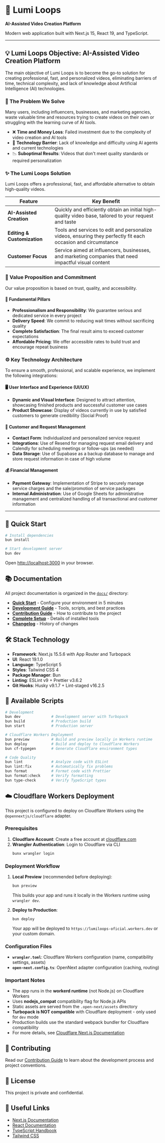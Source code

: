 # 🌟 Lumi Loops

**AI-Assisted Video Creation Platform**

Modern web application built with Next.js 15, React 19, and TypeScript.

---

## 💡 Lumi Loops Objective: AI-Assisted Video Creation Platform

The main objective of Lumi Loops is to become the go-to solution for creating professional, fast, and personalized videos, eliminating barriers of time, technical complexity, and lack of knowledge about Artificial Intelligence (AI) technologies.

### 🎯 The Problem We Solve

Many users, including influencers, businesses, and marketing agencies, waste valuable time and resources trying to create videos on their own or struggling with the learning curve of AI tools.

- ❌ **Time and Money Loss**: Failed investment due to the complexity of video creation and AI tools
- 🧠 **Technology Barrier**: Lack of knowledge and difficulty using AI agents and current technologies
- 📉 **Suboptimal Results**: Videos that don't meet quality standards or required personalization

### ✨ The Lumi Loops Solution

Lumi Loops offers a professional, fast, and affordable alternative to obtain high-quality videos.

| Feature                     | Key Benefit                                                                                                   |
| --------------------------- | ------------------------------------------------------------------------------------------------------------- |
| **AI-Assisted Creation**    | Quickly and efficiently obtain an initial high-quality video base, tailored to your request and taste         |
| **Editing & Customization** | Tools and services to edit and personalize videos, ensuring they perfectly fit each occasion and circumstance |
| **Customer Focus**          | Service aimed at influencers, businesses, and marketing companies that need impactful visual content          |

### 🤝 Value Proposition and Commitment

Our value proposition is based on trust, quality, and accessibility.

#### 🌟 Fundamental Pillars

- **Professionalism and Responsibility**: We guarantee serious and dedicated service in every project
- **Delivery Speed**: We commit to reducing wait times without sacrificing quality
- **Complete Satisfaction**: The final result aims to exceed customer expectations
- **Affordable Pricing**: We offer accessible rates to build trust and encourage repeat business

### ⚙️ Key Technology Architecture

To ensure a smooth, professional, and scalable experience, we implement the following integrations:

#### 🖥️ User Interface and Experience (UI/UX)

- **Dynamic and Visual Interface**: Designed to attract attention, showcasing finished products and successful customer use cases
- **Product Showcase**: Display of videos currently in use by satisfied customers to generate credibility (Social Proof)

#### 📧 Customer and Request Management

- **Contact Form**: Individualized and personalized service request
- **Integrations**: Use of Resend for managing request email delivery and Calendly for scheduling meetings or follow-ups (as needed)
- **Data Storage**: Use of Supabase as a backup database to manage and store request information in case of high volume

#### 💰 Financial Management

- **Payment Gateway**: Implementation of Stripe to securely manage service charges and the sale/promotion of service packages
- **Internal Administration**: Use of Google Sheets for administrative management and centralized handling of all transactional and customer information

---

## 🚀 Quick Start

```bash
# Install dependencies
bun install

# Start development server
bun dev
```

Open [http://localhost:3000](http://localhost:3000) in your browser.

## 📚 Documentation

All project documentation is organized in the [`docs/`](./docs) directory:

- **[Quick Start](./docs/setup/QUICK_START.md)** - Configure your environment in 5 minutes
- **[Development Guide](./docs/guides/DEVELOPMENT.md)** - Tools, scripts, and best practices
- **[Contribution Guide](./docs/guides/CONTRIBUTING.md)** - How to contribute to the project
- **[Complete Setup](./docs/setup/SETUP_SUMMARY.md)** - Details of installed tools
- **[Changelog](./docs/reference/CHANGELOG.md)** - History of changes

## 🛠️ Stack Technology

- **Framework**: Next.js 15.5.6 with App Router and Turbopack
- **UI**: React 19.1.0
- **Language**: TypeScript 5
- **Styles**: Tailwind CSS 4
- **Package Manager**: Bun
- **Linting**: ESLint v9 + Prettier v3.6.2
- **Git Hooks**: Husky v9.1.7 + Lint-staged v16.2.5

## 📜 Available Scripts

```bash
# Development
bun dev              # Development server with Turbopack
bun build            # Production build
bun start            # Production server

# Cloudflare Workers Deployment
bun preview          # Build and preview locally in Workers runtime
bun deploy           # Build and deploy to Cloudflare Workers
bun cf-typegen       # Generate Cloudflare environment types

# Code Quality
bun lint             # Analyze code with ESLint
bun lint:fix         # Automatically fix problems
bun format           # Format code with Prettier
bun format:check     # Verify formatting
bun type-check       # Verify TypeScript types
```

## ☁️ Cloudflare Workers Deployment

This project is configured to deploy on Cloudflare Workers using the `@opennextjs/cloudflare` adapter.

### Prerequisites

1. **Cloudflare Account**: Create a free account at [cloudflare.com](https://cloudflare.com)
2. **Wrangler Authentication**: Login to Cloudflare via CLI
   ```bash
   bunx wrangler login
   ```

### Deployment Workflow

1. **Local Preview** (recommended before deploying):

   ```bash
   bun preview
   ```

   This builds your app and runs it locally in the Workers runtime using `wrangler dev`.

2. **Deploy to Production**:
   ```bash
   bun deploy
   ```
   Your app will be deployed to `https://lumiloops-oficial.workers.dev` or your custom domain.

### Configuration Files

- **`wrangler.toml`**: Cloudflare Workers configuration (name, compatibility settings, assets)
- **`open-next.config.ts`**: OpenNext adapter configuration (caching, routing)

### Important Notes

- The app runs in the **workerd runtime** (not Node.js) on Cloudflare Workers
- Uses **nodejs_compat** compatibility flag for Node.js APIs
- Static assets are served from the `.open-next/assets` directory
- **Turbopack is NOT compatible** with Cloudflare deployment - only used for `dev` mode
- Production builds use the standard webpack bundler for Cloudflare compatibility
- For more details, see [Cloudflare Next.js Documentation](https://developers.cloudflare.com/workers/framework-guides/web-apps/nextjs/)

## 🤝 Contributing

Read our [Contribution Guide](./docs/guides/CONTRIBUTING.md) to learn about the development process and project conventions.

## 📄 License

This project is private and confidential.

## 🔗 Useful Links

- [Next.js Documentation](https://nextjs.org/docs)
- [React Documentation](https://react.dev)
- [TypeScript Handbook](https://www.typescriptlang.org/docs/)
- [Tailwind CSS](https://tailwindcss.com/docs)

